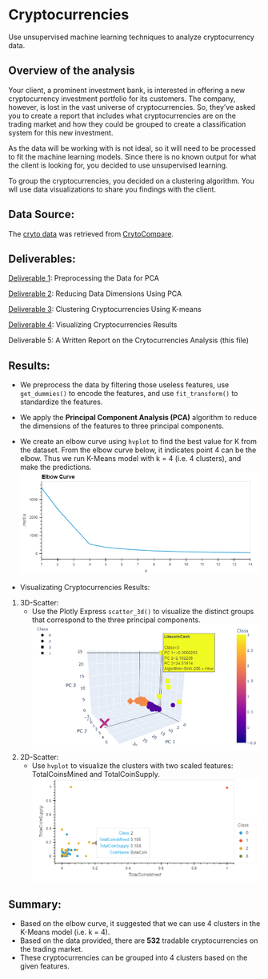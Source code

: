 # Cryptocurrencies
Use unsupervised machine learning techniques to analyze cryptocurrency data.

## Overview of the analysis
Your client, a prominent investment bank, is interested in offering a new cryptocurrency investment portfolio for its customers. The company, however, is lost in the vast universe of cryptocurrencies. So, they’ve asked you to create a report that includes what cryptocurrencies are on the trading market and how they could be grouped to create a classification system for this new investment.

As the data will be working with is not ideal, so it will need to be processed to fit the machine learning models. Since there is no known output for what the client is looking for, you decided to use unsupervised learning.

To group the cryptocurrencies, you decided on a clustering algorithm. You wll use data visualizations to share you findings with the client.

## Data Source:
The [cryto data](./Resources/crypto_data.csv) was retrieved from [CrytoCompare](https://min-api.cryptocompare.com/data/all/coinlist).

## Deliverables:
[Deliverable 1](./crypto_clustering.ipynb): Preprocessing the Data for PCA

[Deliverable 2](./crypto_clustering.ipynb): Reducing Data Dimensions Using PCA

[Deliverable 3](./crypto_clustering.ipynb): Clustering Cryptocurrencies Using K-means

[Deliverable 4](./crypto_clustering.ipynb): Visualizing Cryptocurrencies Results

Deliverable 5: A Written Report on the Crytocurrencies Analysis (this file)

## Results:
* We preprocess the data by filtering those useless features, use `get_dummies()` to encode the features, and use `fit_transform()` to standardize the features.

* We apply the **Principal Component Analysis (PCA)** algorithm to reduce the dimensions of the features to three principal components.

* We create an elbow curve using `hvplot` to find the best value for K from the dataset. From the elbow curve below, it indicates point 4 can be the elbow. Thus we run K-Means model with k = 4 (i.e. 4 clusters), and make the predictions.
![Elbow_curve](./Resources/Elbow_Curve.png)

* Visualizating Cryptocurrencies Results:
1) 3D-Scatter:
    * Use the Plotly Express `scatter_3d()` to visualize the distinct groups that correspond to the three principal components.
![3-d plot](./Resources/3D_scatter_plot.png)
2) 2D-Scatter:
    * Use `hvplot` to visualize the clusters with two scaled features: TotalCoinsMined and TotalCoinSupply.
![2-d plot](./Resources/2D_scatter_plot.png)

## Summary:
* Based on the elbow curve, it suggested that we can use 4 clusters in the K-Means model (i.e. k = 4).
* Based on the data provided, there are **532** tradable cryptocurrencies on the trading market.
* These cryptocurrencies can be grouped into 4 clusters based on the given features.
